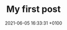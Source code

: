 ---
layout: post
title:  "My first post"
date:   2021-06-05 16:33:31 +0100
categories: jekyll update
---